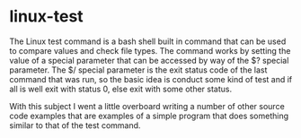 # linux-test

The Linux test command is a bash shell built in command that can be used to compare values and check file types. The command works by setting the value of a special parameter that can be accessed by way of the $? special parameter. The $/ special parameter is the exit status code of the last command that was run, so the basic idea is conduct some kind of test and if all is well exit with status 0, else exit with some other status.

With this subject I went a little overboard writing a number of other source code examples that are examples of a simple program that does something similar to that of the test command.